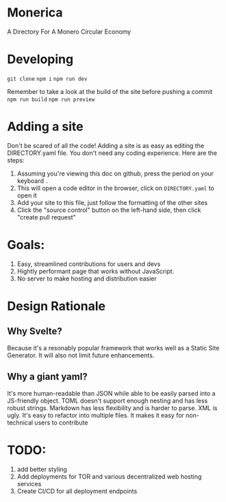 # Monerica

A Directory For A Monero Circular Economy

# Developing

`git clone`
`npm i`
`npm run dev`

Remember to take a look at the build of the site before pushing a commit
`npm run build`
`npm run preview`

# Adding a site

Don't be scared of all the code! Adding a site is as easy as editing the DIRECTORY.yaml file. You don't need any
coding experience. Here are the steps:

1. Assuming you're viewing this doc on github, press the period on your keyboard `.`
2. This will open a code editor in the browser, click on `DIRECTORY.yaml` to open it
3. Add your site to this file, just follow the formatting of the other sites
4. Click the "source control" button on the left-hand side, then click "create pull request"

# Goals:

1. Easy, streamlined contributions for users and devs
2. Hightly performant page that works without JavaScript.
3. No server to make hosting and distribution easier

# Design Rationale

## Why Svelte?

Because it's a resonably popular framework that works well as a Static Site Generator. It will
also not limit future enhancements.

## Why a giant yaml?

It's more human-readable than JSON while able to be easily parsed into a JS-friendly object.
TOML doesn't support enough nesting and has less robust strings. Markdown has less flexibility and is
harder to parse. XML is ugly. It's easy to refactor into multiple files. It makes it easy for
non-technical users to contribute

# TODO:

1. add better styling
2. Add deployments for TOR and various decentralized web hosting services
3. Create CI/CD for all deployment endpoints
